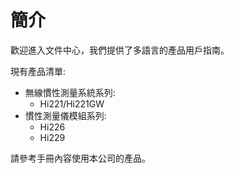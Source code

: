 # 簡介



歡迎進入文件中心，我們提供了多語言的產品用戶指南。

現有產品清單:

- 無線慣性測量系統系列: 
	- Hi221/Hi221GW
- 慣性測量儀模組系列:
	- Hi226
	- Hi229

請參考手冊內容使用本公司的產品。